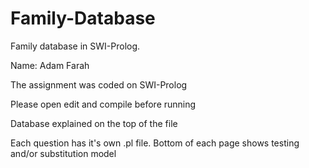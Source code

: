 # Family-Database
Family database in SWI-Prolog.

Name: Adam Farah

The assignment was coded on
SWI-Prolog

Please open edit and compile before running

Database explained on the top of the file 

Each question has it's own .pl file.
Bottom of each page shows testing and/or substitution model
